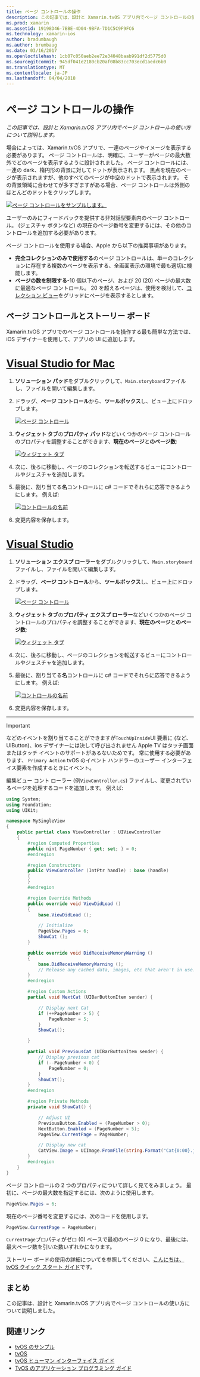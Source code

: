 ```yaml
---
title: ページ コントロールの操作
description: この記事では、設計と Xamarin.tvOS アプリ内でページ コントロールの使い方について説明します。
ms.prod: xamarin
ms.assetid: 19198D46-7BBE-4D04-9BFA-7D1C5C9F9FC6
ms.technology: xamarin-ios
author: bradumbaugh
ms.author: brumbaug
ms.date: 03/16/2017
ms.openlocfilehash: 1cb07c050aeb2ee72e34048baab991df2d5775d0
ms.sourcegitcommit: 945df041e2180cb20af08b83cc703ecd1aedc6b0
ms.translationtype: MT
ms.contentlocale: ja-JP
ms.lasthandoff: 04/04/2018
---
```

# <a name="working-with-page-control"></a>ページ コントロールの操作

_この記事では、設計と Xamarin.tvOS アプリ内でページ コントロールの使い方について説明します。_

場合によっては、Xamarin.tvOS アプリで、一連のページやイメージを表示する必要があります。 ページ コントロールは、明確に、ユーザーがページの最大数外でどのページを表示するように設計されました。 ページ コントロールには、一連の dark、楕円形の背景に対してドットが表示されます。 黒点を現在のページが表示されますが、他のすべてのページが中空のドットで表示されます。 その背景領域に合わせてが多すぎますがある場合、ページ コントロールは外側のほとんどのドットをクリップします。

[![](page-controls-images/page01.png "ページ コントロールをサンプルします。")](page-controls-images/page01.png#lightbox)

ユーザーのみにフィードバックを提供する非対話型要素内のページ コントロール。 (ジェスチャ ボタンなど) の現在のページ番号を変更するには、その他のコントロールを追加する必要があります。

ページ コントロールを使用する場合、Apple から以下の推奨事項があります。

- **完全コレクションのみで使用する**のページ コントロールは、単一のコレクションに存在する複数のページを表示する、全画面表示の環境で最も適切に機能します。
- **ページの数を制限する**-10 個以下のページ、および 20 (20) ページの最大数に最適なページ コントロール。 20 を超えるページは、使用を検討して、[コレクション ビュー](~/ios/tvos/user-interface/collection-views.md)をグリッドにページを表示するとします。

<a name="Page-Controls-and-Storyboards" />

## <a name="page-controls-and-storyboards"></a>ページ コントロールとストーリー ボード

Xamarin.tvOS アプリでのページ コントロールを操作する最も簡単な方法では、iOS デザイナーを使用して、アプリの UI に追加します。

# <a name="visual-studio-for-mactabvsmac"></a>[Visual Studio for Mac](#tab/vsmac)

    
1. **ソリューション パッド**をダブルクリックして、`Main.storyboard`ファイルし、ファイルを開いて編集します。
1. ドラッグ、**ページ コントロール**から、**ツールボックス**し、ビュー上にドロップします。 

    [![](page-controls-images/page02.png "ページ コントロール")](page-controls-images/page02.png#lightbox)
1. **ウィジェット タブ**の**プロパティ パッド**などいくつかのページ コントロールのプロパティを調整することができます、**現在のページ**と**のページ数**: 

    [![](page-controls-images/page03.png "ウィジェット タブ")](page-controls-images/page03.png#lightbox)
1. 次に、後ろに移動し、ページのコレクションを転送するビューにコントロールやジェスチャを追加します。
1. 最後に、割り当てる**名**コントロールに c# コードでそれらに応答できるようにします。 例えば: 

    [![](page-controls-images/page04.png "コントロールの名前")](page-controls-images/page04.png#lightbox)
1. 変更内容を保存します。
    

# <a name="visual-studiotabvswin"></a>[Visual Studio](#tab/vswin)

    
1. **ソリューション エクスプ ローラー**をダブルクリックして、`Main.storyboard`ファイルし、ファイルを開いて編集します。
1. ドラッグ、**ページ コントロール**から、**ツールボックス**し、ビュー上にドロップします。 

    [![](page-controls-images/page02-vs.png "ページ コントロール")](page-controls-images/page02-vs.png#lightbox)
1. **ウィジェット タブ**の**プロパティ エクスプ ローラー**などいくつかのページ コントロールのプロパティを調整することができます、**現在のページ**と**のページ数**: 

    [![](page-controls-images/page03-vs.png "ウィジェット タブ")](page-controls-images/page03-vs.png#lightbox)
1. 次に、後ろに移動し、ページのコレクションを転送するビューにコントロールやジェスチャを追加します。
1. 最後に、割り当てる**名**コントロールに c# コードでそれらに応答できるようにします。 例えば: 

    [![](page-controls-images/page04-vs.png "コントロールの名前")](page-controls-images/page04-vs.png#lightbox)
1. 変更内容を保存します。
    

-----

> [!IMPORTANT]
> などのイベントを割り当てることができますが`TouchUpInside`UI 要素に (など、UIButton)、ios デザイナーには決して呼び出されません Apple TV はタッチ画面またはタッチ イベントのサポートがあるないためです。 常に使用する必要があります、 `Primary Action` tvOS のイベント ハンドラーのユーザー インターフェイス要素を作成するときにイベント。




編集ビュー コント ローラー (例`ViewController.cs`) ファイルし、変更されているページを処理するコードを追加します。 例えば:

```csharp
using System;
using Foundation;
using UIKit;

namespace MySingleView
{
    public partial class ViewController : UIViewController
    {
        #region Computed Properties
        public nint PageNumber { get; set; } = 0;
        #endregion

        #region Constructors
        public ViewController (IntPtr handle) : base (handle)
        {
        }
        #endregion

        #region Override Methods
        public override void ViewDidLoad ()
        {
            base.ViewDidLoad ();

            // Initialize
            PageView.Pages = 6;
            ShowCat ();
        }

        public override void DidReceiveMemoryWarning ()
        {
            base.DidReceiveMemoryWarning ();
            // Release any cached data, images, etc that aren't in use.
        }
        #endregion

        #region Custom Actions
        partial void NextCat (UIBarButtonItem sender) {

            // Display next Cat
            if (++PageNumber > 5) {
                PageNumber = 5;
            }
            ShowCat();

        }

        partial void PreviousCat (UIBarButtonItem sender) {
            // Display previous cat
            if (--PageNumber < 0) {
                PageNumber = 0;
            }
            ShowCat();
        }
        #endregion

        #region Private Methods
        private void ShowCat() {

            // Adjust UI
            PreviousButton.Enabled = (PageNumber > 0);
            NextButton.Enabled = (PageNumber < 5);
            PageView.CurrentPage = PageNumber;

            // Display new cat
            CatView.Image = UIImage.FromFile(string.Format("Cat{0:00}.jpg",PageNumber+1));
        }
        #endregion
    }
}
```

ページ コントロールの 2 つのプロパティについて詳しく見てをみましょう。 最初に、ページの最大数を指定するには、次のように使用します。

```csharp
PageView.Pages = 6;
```

現在のページ番号を変更するには、次のコードを使用します。

```csharp
PageView.CurrentPage = PageNumber;
```

`CurrentPage`プロパティがゼロ (0) ベースで最初のページ 0 になり、最後には、最大ページ数を引いた数いずれかになります。

ストーリー ボードの使用の詳細についてを参照してください、[こんにちは、tvOS クイック スタート ガイド](~/ios/tvos/get-started/hello-tvos.md)です。 

<a name="Summary" />

## <a name="summary"></a>まとめ

この記事は、設計と Xamarin.tvOS アプリ内でページ コントロールの使い方について説明しました。



## <a name="related-links"></a>関連リンク

- [tvOS のサンプル](https://developer.xamarin.com/samples/tvos/all/)
- [tvOS](https://developer.apple.com/tvos/)
- [tvOS ヒューマン インターフェイス ガイド](https://developer.apple.com/tvos/human-interface-guidelines/)
- [TvOS のアプリケーション プログラミング ガイド](https://developer.apple.com/library/prerelease/tvos/documentation/General/Conceptual/AppleTV_PG/)

